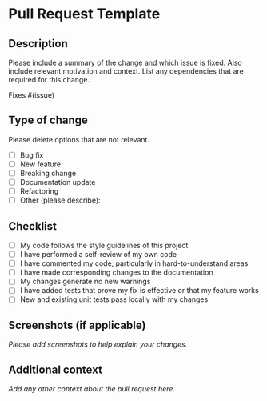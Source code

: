 # Pull Request Template

## Description

Please include a summary of the change and which issue is fixed. Also include relevant motivation and context. List any dependencies that are required for this change.

Fixes #(issue)

## Type of change

Please delete options that are not relevant.

- [ ] Bug fix
- [ ] New feature
- [ ] Breaking change
- [ ] Documentation update
- [ ] Refactoring
- [ ] Other (please describe):

## Checklist

- [ ] My code follows the style guidelines of this project
- [ ] I have performed a self-review of my own code
- [ ] I have commented my code, particularly in hard-to-understand areas
- [ ] I have made corresponding changes to the documentation
- [ ] My changes generate no new warnings
- [ ] I have added tests that prove my fix is effective or that my feature works
- [ ] New and existing unit tests pass locally with my changes

## Screenshots (if applicable)

_Please add screenshots to help explain your changes._

## Additional context

_Add any other context about the pull request here._
